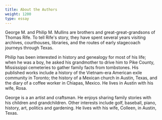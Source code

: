 ```yaml
---
title: About the Authors
weight: 1200
type: essay
---
```


George M. and Philip M. Mullins are brothers and great-great-grandsons of Thomas Rife.  To tell Rife's story, they have spent several years visiting archives, courthouses, libraries, and the routes of early stagecoach journeys through Texas.

Philip has been interested in history and genealogy for most of his life; when he was a boy, he asked his grandmother to drive him to Pike County, Mississippi cemeteries to gather family facts from tombstones. His published works include a history of the Vietnam-era American exile community in Toronto; the history of a Mexican church in Austin, Texas, and the diary of a coffee
worker in Chiapas, Mexico. He lives in Austin with his wife, Rosa.

George is a an artist and craftsman. He enjoys sharing family stories with his children and grandchildren. Other interests include golf, baseball, piano, history, art, politics and gardening. He lives with his wife, Colleen, in Austin, Texas.
